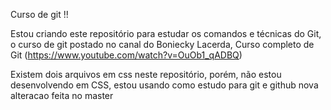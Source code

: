 Curso de git !!

Estou criando este repositório para estudar os comandos e técnicas do Git, o curso de git postado no canal do Boniecky Lacerda, Curso completo de Git (https://www.youtube.com/watch?v=OuOb1_qADBQ)

Existem dois arquivos em css neste repositório, porém, não estou desenvolvendo em CSS, estou usando como estudo para git e github
nova alteracao feita no master